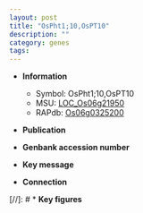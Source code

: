 ```yaml
---
layout: post
title: "OsPht1;10,OsPT10"
description: ""
category: genes
tags: 
---
```


* **Information**  
    + Symbol: OsPht1;10,OsPT10  
    + MSU: [LOC_Os06g21950](http://rice.uga.edu/cgi-bin/ORF_infopage.cgi?orf=LOC_Os06g21950)  
    + RAPdb: [Os06g0325200](http://rapdb.dna.affrc.go.jp/viewer/gbrowse_details/irgsp1?name=Os06g0325200)  

* **Publication**  

* **Genbank accession number**  

* **Key message**  

* **Connection**  

[//]: # * **Key figures**  


